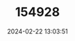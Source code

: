 ---
title: "154928"
category: "Antigonia combatia"
draft: false
date: 2024-02-22 13:03:51
languages:
  English: ["Boarfish", "Shortspine Boarfish"]
  Japanese: ["Boa-hishidai"]
  Portuguese: ["Galo-do-fundo"]
  Danish: ["Kortpigget havgalt"]
  Spanish; Castilian: ["Ochavo Redondo", "Pez Combatia"]
  French: ["Sanglier Rond"]
---